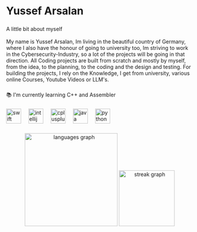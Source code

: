 <h1 align="left">Yussef Arsalan</h1>

###

<p align="left">A little bit about myself<br><br>My name is Yussef Arsalan, Im living in the beautiful country of Germany, where I also have the honour of going to university too, Im striving to work in the Cybersecurity-Industry, so a lot of the projects will be going in that direction. All Coding projects are built from scratch and mostly by myself, from the idea, to the planning, to the coding and the design and testing. For building the projects, I rely on the Knowledge, I get from university, various online Courses, Youtube Videos or LLM's.</p>

###

<p align="left">📚 I'm currently learning C++ and Assembler</p>

###

<div align="left">
  <img src="https://cdn.jsdelivr.net/gh/devicons/devicon/icons/swift/swift-original.svg" height="40" alt="swift logo"  />
  <img width="12" />
  <img src="https://cdn.jsdelivr.net/gh/devicons/devicon/icons/intellij/intellij-original.svg" height="40" alt="intellij logo"  />
  <img width="12" />
  <img src="https://cdn.jsdelivr.net/gh/devicons/devicon/icons/cplusplus/cplusplus-original.svg" height="40" alt="cplusplus logo"  />
  <img width="12" />
  <img src="https://cdn.jsdelivr.net/gh/devicons/devicon/icons/java/java-original.svg" height="40" alt="java logo"  />
  <img width="12" />
  <img src="https://cdn.jsdelivr.net/gh/devicons/devicon/icons/python/python-original.svg" height="40" alt="python logo"  />
</div>

###

<div align="center">
  <img src="https://github-readme-stats.vercel.app/api/top-langs?username=YussefsPortfolio&locale=en&hide_title=false&layout=compact&card_width=320&langs_count=5&theme=dracula&hide_border=true&order=2" height="250" alt="languages graph"  />
  <img src="https://streak-stats.demolab.com?user=YussefsPortfolio&locale=en&mode=daily&theme=dracula&hide_border=false&border_radius=5&order=3" height="150" alt="streak graph"  />
</div>

###
